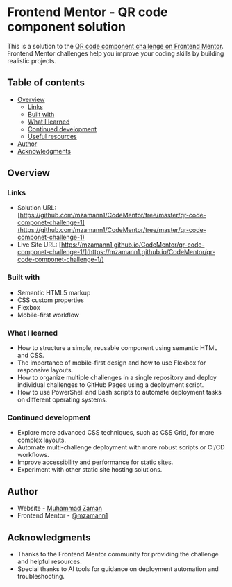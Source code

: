 # Frontend Mentor - QR code component solution

This is a solution to the [QR code component challenge on Frontend Mentor](https://www.frontendmentor.io/challenges/qr-code-component-iux_sIO_H). Frontend Mentor challenges help you improve your coding skills by building realistic projects. 

## Table of contents

- [Overview](#overview)
  - [Links](#links)
  - [Built with](#built-with)
  - [What I learned](#what-i-learned)
  - [Continued development](#continued-development)
  - [Useful resources](#useful-resources)
- [Author](#author)
- [Acknowledgments](#acknowledgments)

## Overview

### Links

- Solution URL: [https://github.com/mzamann1/CodeMentor/tree/master/qr-code-componet-challenge-1](https://github.com/mzamann1/CodeMentor/tree/master/qr-code-componet-challenge-1)
- Live Site URL: [https://mzamann1.github.io/CodeMentor/qr-code-componet-challenge-1/](https://mzamann1.github.io/CodeMentor/qr-code-componet-challenge-1/)


### Built with

- Semantic HTML5 markup
- CSS custom properties
- Flexbox
- Mobile-first workflow

### What I learned

- How to structure a simple, reusable component using semantic HTML and CSS.
- The importance of mobile-first design and how to use Flexbox for responsive layouts.
- How to organize multiple challenges in a single repository and deploy individual challenges to GitHub Pages using a deployment script.
- How to use PowerShell and Bash scripts to automate deployment tasks on different operating systems.

### Continued development

- Explore more advanced CSS techniques, such as CSS Grid, for more complex layouts.
- Automate multi-challenge deployment with more robust scripts or CI/CD workflows.
- Improve accessibility and performance for static sites.
- Experiment with other static site hosting solutions.

## Author

- Website - [Muhammad Zaman](https://github.com/mzamann1/)
- Frontend Mentor - [@mzamann1](https://www.frontendmentor.io/profile/mzamann1)

## Acknowledgments

- Thanks to the Frontend Mentor community for providing the challenge and helpful resources.
- Special thanks to AI tools for guidance on deployment automation and troubleshooting.
